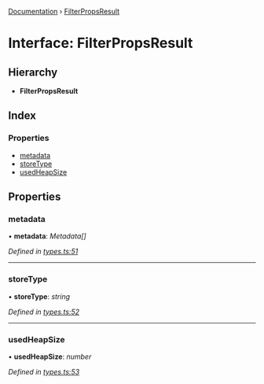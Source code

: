 [Documentation](../README.md) › [FilterPropsResult](filterpropsresult.md)

# Interface: FilterPropsResult

## Hierarchy

* **FilterPropsResult**

## Index

### Properties

* [metadata](filterpropsresult.md#metadata)
* [storeType](filterpropsresult.md#storetype)
* [usedHeapSize](filterpropsresult.md#usedheapsize)

## Properties

###  metadata

• **metadata**: *Metadata[]*

*Defined in [types.ts:51](https://github.com/badbatch/cachemap/blob/28dde3d/packages/core-worker/src/types.ts#L51)*

___

###  storeType

• **storeType**: *string*

*Defined in [types.ts:52](https://github.com/badbatch/cachemap/blob/28dde3d/packages/core-worker/src/types.ts#L52)*

___

###  usedHeapSize

• **usedHeapSize**: *number*

*Defined in [types.ts:53](https://github.com/badbatch/cachemap/blob/28dde3d/packages/core-worker/src/types.ts#L53)*
